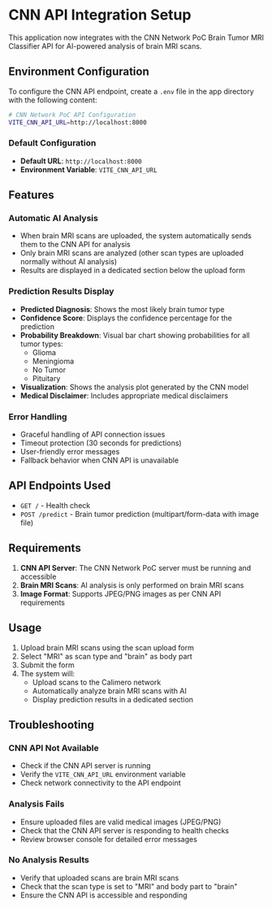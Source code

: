 # CNN API Integration Setup

This application now integrates with the CNN Network PoC Brain Tumor MRI Classifier API for AI-powered analysis of brain MRI scans.

## Environment Configuration

To configure the CNN API endpoint, create a `.env` file in the app directory with the following content:

```bash
# CNN Network PoC API Configuration
VITE_CNN_API_URL=http://localhost:8000
```

### Default Configuration
- **Default URL**: `http://localhost:8000`
- **Environment Variable**: `VITE_CNN_API_URL`

## Features

### Automatic AI Analysis
- When brain MRI scans are uploaded, the system automatically sends them to the CNN API for analysis
- Only brain MRI scans are analyzed (other scan types are uploaded normally without AI analysis)
- Results are displayed in a dedicated section below the upload form

### Prediction Results Display
- **Predicted Diagnosis**: Shows the most likely brain tumor type
- **Confidence Score**: Displays the confidence percentage for the prediction
- **Probability Breakdown**: Visual bar chart showing probabilities for all tumor types:
  - Glioma
  - Meningioma
  - No Tumor
  - Pituitary
- **Visualization**: Shows the analysis plot generated by the CNN model
- **Medical Disclaimer**: Includes appropriate medical disclaimers

### Error Handling
- Graceful handling of API connection issues
- Timeout protection (30 seconds for predictions)
- User-friendly error messages
- Fallback behavior when CNN API is unavailable

## API Endpoints Used

- `GET /` - Health check
- `POST /predict` - Brain tumor prediction (multipart/form-data with image file)

## Requirements

1. **CNN API Server**: The CNN Network PoC server must be running and accessible
2. **Brain MRI Scans**: AI analysis is only performed on brain MRI scans
3. **Image Format**: Supports JPEG/PNG images as per CNN API requirements

## Usage

1. Upload brain MRI scans using the scan upload form
2. Select "MRI" as scan type and "brain" as body part
3. Submit the form
4. The system will:
   - Upload scans to the Calimero network
   - Automatically analyze brain MRI scans with AI
   - Display prediction results in a dedicated section

## Troubleshooting

### CNN API Not Available
- Check if the CNN API server is running
- Verify the `VITE_CNN_API_URL` environment variable
- Check network connectivity to the API endpoint

### Analysis Fails
- Ensure uploaded files are valid medical images (JPEG/PNG)
- Check that the CNN API server is responding to health checks
- Review browser console for detailed error messages

### No Analysis Results
- Verify that uploaded scans are brain MRI scans
- Check that the scan type is set to "MRI" and body part to "brain"
- Ensure the CNN API is accessible and responding

